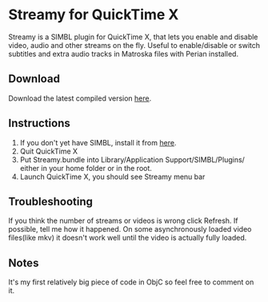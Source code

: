 Streamy for QuickTime X
================================

Streamy is a SIMBL plugin for QuickTime X, that lets you enable and disable video, audio and other streams on the fly. Useful to enable/disable or switch subtitles and extra audio tracks in Matroska files with Perian installed.

Download
-------------------------
Download the latest compiled version [here](https://github.com/downloads/Daio/Streamy-for-QTX/Streamy.zip).

Instructions
-------------------------
1. If you don't yet have SIMBL, install it from [here](http://www.culater.net/software/SIMBL/SIMBL.php).
2. Quit QuickTime X
3. Put Streamy.bundle into Library/Application Support/SIMBL/Plugins/ either in your home folder or in the root.
4. Launch QuickTime X, you should see Streamy menu bar

Troubleshooting
-------------------------
If you think the number of streams or videos is wrong click Refresh. If possible, tell me how it happened. On some asynchronously loaded video files(like mkv) it doesn't work well until the video is actually fully loaded.

Notes
-------------------------
It's my first relatively big piece of code in ObjC so feel free to comment on it.